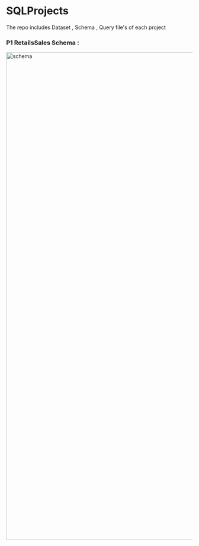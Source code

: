 # SQLProjects
The repo includes Dataset , Schema , Query file's of each project 


<h3>P1 RetailsSales Schema : </h3>
<img width="1317" alt="schema" src="https://github.com/user-attachments/assets/481a5c6c-fbbb-47a5-a4b1-066b7c4d2d58" />
